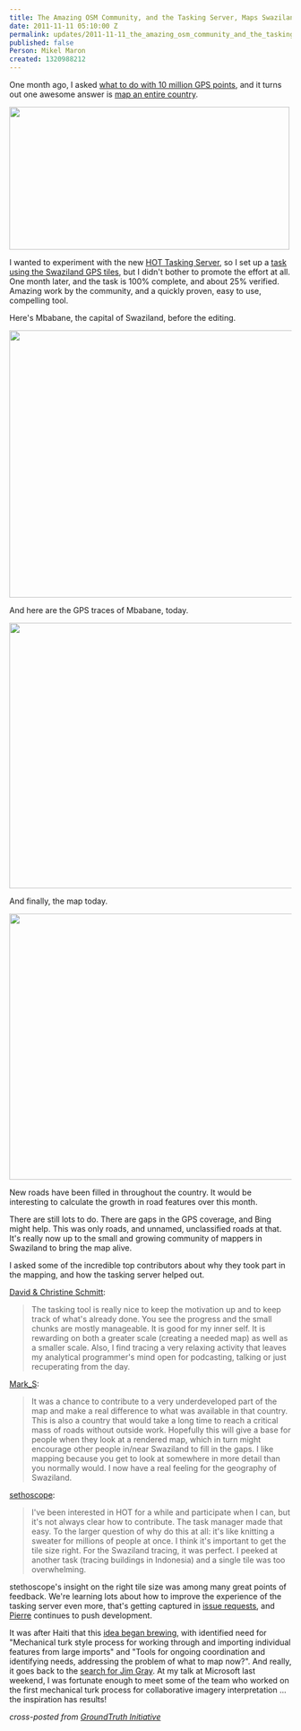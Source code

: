 ```yaml
---
title: The Amazing OSM Community, and the Tasking Server, Maps Swaziland
date: 2011-11-11 05:10:00 Z
permalink: updates/2011-11-11_the_amazing_osm_community_and_the_tasking_server_maps_swaziland
published: false
Person: Mikel Maron
created: 1320988212
---
```


<p>One month ago, I asked <a href="http://groundtruthinitiative.org/2011/10/03/what-to-do-with-10-million-gps-points/">what to do with 10 million GPS points</a>, and it turns out one awesome answer is <a href="http://rockburger.com/mics/">map an entire country</a>.</p><p><a href="http://groundtruthinitiative.org/wp-content/uploads/2011/11/swazi-task.20111110.png"><img class="aligncenter size-full wp-image-77" title="swazi-task.20111110" src="http://groundtruthinitiative.org/wp-content/uploads/2011/11/swazi-task.20111110.png" alt="" style="width:500px;height:255px"></a></p><p>I wanted to experiment with the new <a href="http://hot.openstreetmap.org/weblog/2011/09/hot-tasks-get-your-hot-tasks/">HOT Tasking Server</a>, so I set up a <a href="http://tasks.hotosm.org/job/3">task using the Swaziland GPS tiles</a>, but I didn't bother to promote the effort at all. One month later, and the task is 100% complete, and about 25% verified. Amazing work by the community, and a quickly proven, easy to use, compelling tool.</p><p>Here's Mbabane, the capital of Swaziland, before the editing.</p><p><a href="http://groundtruthinitiative.org/wp-content/uploads/2011/05/Screenshot-18.png"><img class="aligncenter size-large wp-image-43" title="Screenshot-18" src="http://groundtruthinitiative.org/wp-content/uploads/2011/05/Screenshot-18-1024x829.png" alt="" style="width:590px;height:477px"></a></p><p>And here are the GPS traces of Mbabane, today.</p><p><a href="http://groundtruthinitiative.org/wp-content/uploads/2011/05/Screenshot-141.png"><img class="aligncenter size-large wp-image-41" title="Screenshot-14" src="http://groundtruthinitiative.org/wp-content/uploads/2011/05/Screenshot-141-1024x824.png" alt="" style="width:590px;height:474px"></a></p><p>And finally, the map today.</p><p><a href="http://groundtruthinitiative.org/wp-content/uploads/2011/11/mbabane.20111110.png"><img class="aligncenter size-large wp-image-76" title="mbabane.20111110" src="http://groundtruthinitiative.org/wp-content/uploads/2011/11/mbabane.20111110-1024x826.png" alt="" style="width:590px;height:475px"></a></p><p>New roads have been filled in throughout the country. It would be interesting to calculate the growth in road features over this month.</p><p>There are still lots to do. There are gaps in the GPS coverage, and Bing might help. This was only roads, and unnamed, unclassified roads at that. It's really now up to the small and growing community of mappers in Swaziland to bring the map alive.</p><p>I asked some of the incredible top contributors about why they took part in the mapping, and how the tasking server helped out.</p><p><a href="http://www.openstreetmap.org/user/David%20&amp;%20Christine%20Schmitt">David &amp; Christine Schmitt</a>:</p><blockquote>The tasking tool is really nice to keep the motivation up and to keep track of what's already done. You see the progress and the small chunks are mostly manageable. It is good for my inner self. It is rewarding on both a greater scale (creating a needed map) as well as a smaller scale. Also, I find tracing a very relaxing activity that leaves my analytical programmer's mind open for podcasting, talking or just recuperating from the day.</blockquote><p><a href="http://www.openstreetmap.org/user/Mark_S">Mark_S</a>:</p><blockquote>It was a chance to contribute to a very underdeveloped part of the map and make a real difference to what was available in that country. This is also a country that would take a long time to reach a critical mass of roads without outside work. Hopefully this will give a base for people when they look at a rendered map, which in turn might encourage other people in/near Swaziland to fill in the gaps. I like mapping because you get to look at somewhere in more detail than you normally would. I now have a real feeling for the geography of Swaziland.</blockquote><p><a href="http://www.openstreetmap.org/user/sethoscope">sethoscope</a>:</p><blockquote>I've been interested in HOT for a while and participate when I can, but it's not always clear how to contribute. The task manager made that easy. To the larger question of why do this at all: it's like knitting a sweater for millions of people at once. I think it's important to get the tile size right. For the Swaziland tracing, it was perfect. I peeked at another task (tracing buildings in Indonesia) and a single tile was too overwhelming.</blockquote><p>stethoscope's insight on the right tile size was among many great points of feedback. We're learning lots about how to improve the experience of the tasking server even more, that's getting captured in <a href="https://github.com/pgiraud/OSMTM/">issue requests</a>, and <a href="http://wiki.openstreetmap.org/wiki/User:Pgiraud">Pierre</a> continues to push development.</p><p>It was after Haiti that this <a href="http://wiki.openstreetmap.org/wiki/Humanitarian_OSM_Team/Haiti_Strategy_And_Proposal">idea began brewing</a>, with identified need for "Mechanical turk style process for working through and importing individual features from large imports" and "Tools for ongoing coordination and identifying needs, addressing the problem of what to map now?". And really, it goes back to the <a href="http://www.nytimes.com/2007/02/03/technology/03search.html?ex=1328158800&amp;en=e58764b50c8a4508&amp;ei=5090&amp;partner=rssuserland&amp;emc=rss">search for Jim Gray</a>. At my talk at Microsoft last weekend, I was fortunate enough to meet some of the team who worked on the first mechanical turk process for collaborative imagery interpretation ... the inspiration has results!</p><p><em>cross-posted from <a href="http://groundtruthinitiative.org/2011/11/10/the-amazing-osm-community-and-the-tasking-server-maps-swaziland/">GroundTruth Initiative</a></em></p>

